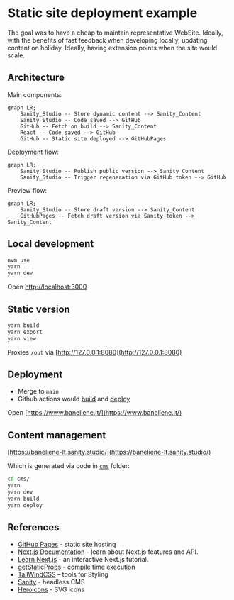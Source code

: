 # Static site deployment example

The goal was to have a cheap to maintain representative WebSite.
Ideally, with the benefits of fast feedback when developing locally, updating content on holiday.
Ideally, having extension points when the site would scale.

## Architecture

Main components:

```mermaid
graph LR;
    Sanity_Studio -- Store dynamic content --> Sanity_Content
    Sanity_Studio -- Code saved --> GitHub
    GitHub -- Fetch on build --> Sanity_Content
    React -- Code saved --> GitHub
    GitHub -- Static site deployed --> GitHubPages
```

Deployment flow:

```mermaid
graph LR;
    Sanity_Studio -- Publish public version --> Sanity_Content
    Sanity_Studio -- Trigger regeneration via GitHub token --> GitHub
```

Preview flow:

```mermaid
graph LR;
    Sanity_Studio -- Store draft version --> Sanity_Content
    GitHubPages -- Fetch draft version via Sanity token --> Sanity_Content
```

## Local development

```bash
nvm use
yarn
yarn dev
```

Open [http://localhost:3000](http://localhost:3000)

## Static version

```bash
yarn build
yarn export
yarn view
```

Proxies `/out` via [http://127.0.0.1:8080](http://127.0.0.1:8080)

## Deployment

- Merge to `main`
- Github actions would [build](.github/workflows/build.yml) and [deploy](.github/workflows/deploy.yml)

Open [https://www.baneliene.lt/](https://www.baneliene.lt/)

## Content management

[https://baneliene-lt.sanity.studio/](https://baneliene-lt.sanity.studio/)

Which is generated via code in [`cms`](./cms/README.md) folder:

```bash
cd cms/
yarn
yarn dev
yarn build
yarn deploy
```

## References

- [GitHub Pages](https://pages.github.com/) - static site hosting
- [Next.js Documentation](https://nextjs.org/docs) - learn about Next.js features and API.
- [Learn Next.js](https://nextjs.org/learn) - an interactive Next.js tutorial.
- [getStaticProps](https://nextjs.org/docs/basic-features/data-fetching/get-static-props) - compile time execution
- [TailWindCSS](https://tailwindcss.com/docs/editor-setup) – tools for Styling
- [Sanity](https://www.sanity.io) - headless CMS
- [Heroicons](https://heroicons.com/) - SVG icons
